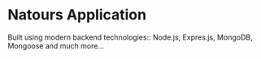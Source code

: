 # Natours Application

Built using modern backend technologies:: Node.js, Expres.js, MongoDB, Mongoose and much more...
